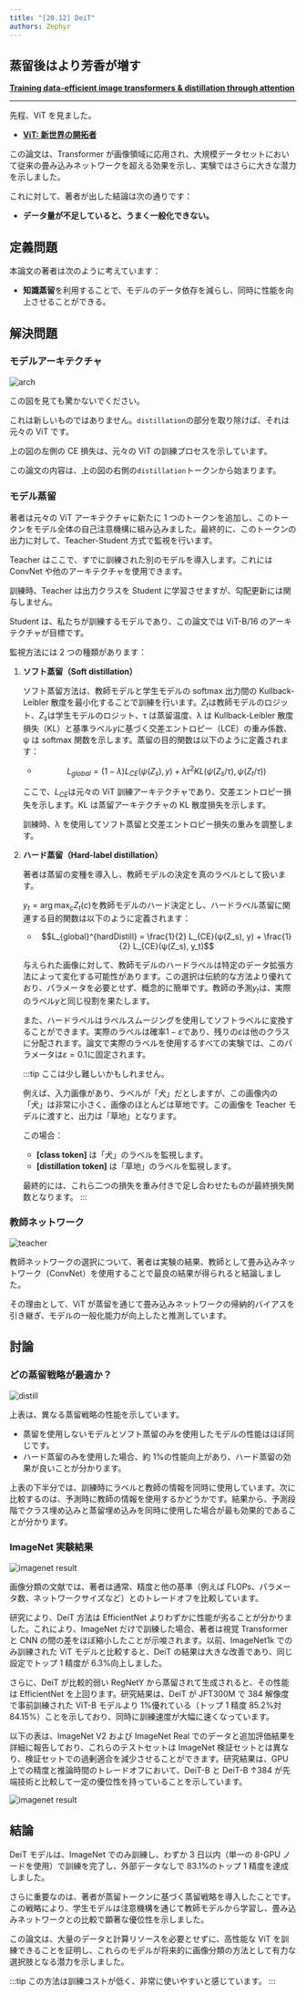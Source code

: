 ```yaml
---
title: "[20.12] DeiT"
authors: Zephyr
---
```


## 蒸留後はより芳香が増す

[**Training data-efficient image transformers & distillation through attention**](https://arxiv.org/abs/2012.12877)

---

先程、ViT を見ました。

- [**ViT: 新世界の開拓者**](../2010-vit/index.md)

この論文は、Transformer が画像領域に応用され、大規模データセットにおいて従来の畳み込みネットワークを超える効果を示し、実験ではさらに大きな潜力を示しました。

これに対して、著者が出した結論は次の通りです：

- **データ量が不足していると、うまく一般化できない。**

## 定義問題

本論文の著者は次のように考えています：

- **知識蒸留**を利用することで、モデルのデータ依存を減らし、同時に性能を向上させることができる。

## 解決問題

### モデルアーキテクチャ

![arch](./img/img1.jpg)

この図を見ても驚かないでください。

これは新しいものではありません。`distillation`の部分を取り除けば、それは元々の ViT です。

上の図の左側の CE 損失は、元々の ViT の訓練プロセスを示しています。

この論文の内容は、上の図の右側の`distillation`トークンから始まります。

### モデル蒸留

著者は元々の ViT アーキテクチャに新たに 1 つのトークンを追加し、このトークンをモデル全体の自己注意機構に組み込みました。最終的に、このトークンの出力に対して、Teacher-Student 方式で監視を行います。

Teacher はここで、すでに訓練された別のモデルを導入します。これには ConvNet や他のアーキテクチャを使用できます。

訓練時、Teacher は出力クラスを Student に学習させますが、勾配更新には関与しません。

Student は、私たちが訓練するモデルであり、この論文では ViT-B/16 のアーキテクチャが目標です。

監視方法には 2 つの種類があります：

1. **ソフト蒸留（Soft distillation）**

   ソフト蒸留方法は、教師モデルと学生モデルの softmax 出力間の Kullback-Leibler 散度を最小化することで訓練を行います。$Z_t$は教師モデルのロジット、$Z_s$は学生モデルのロジット、τ は蒸留温度、λ は Kullback-Leibler 散度損失（KL）と基準ラベル$y$に基づく交差エントロピー（LCE）の重み係数、ψ は softmax 関数を示します。蒸留の目的関数は以下のように定義されます：

   - $$L_{global} = (1 − λ)L_{CE}(ψ(Z_s), y) + λτ^2KL(ψ(Z_s/τ), ψ(Z_t/τ))$$

   ここで、$L_{CE}$は元々の ViT 訓練アーキテクチャであり、交差エントロピー損失を示します。KL は蒸留アーキテクチャの KL 散度損失を示します。

   訓練時、λ を使用してソフト蒸留と交差エントロピー損失の重みを調整します。

2. **ハード蒸留（Hard-label distillation）**

   著者は蒸留の変種を導入し、教師モデルの決定を真のラベルとして扱います。

   $y_t = \arg\max_c Z_t(c)$を教師モデルのハード決定とし、ハードラベル蒸留に関連する目的関数は以下のように定義されます：

   - $$L_{global}^{hardDistill} = \frac{1}{2} L_{CE}(ψ(Z_s), y) + \frac{1}{2} L_{CE}(ψ(Z_s), y_t)$$

   与えられた画像に対して、教師モデルのハードラベルは特定のデータ拡張方法によって変化する可能性があります。この選択は伝統的な方法より優れており、パラメータを必要とせず、概念的に簡単です。教師の予測$y_t$は、実際のラベル$y$と同じ役割を果たします。

   また、ハードラベルはラベルスムージングを使用してソフトラベルに変換することができます。実際のラベルは確率$1 - ε$であり、残りの$ε$は他のクラスに分配されます。論文で実際のラベルを使用するすべての実験では、このパラメータは$ε = 0.1$に固定されます。

   :::tip
   ここは少し難しいかもしれません。

   例えば、入力画像があり、ラベルが「犬」だとしますが、この画像内の「犬」は非常に小さく、画像のほとんどは草地です。この画像を Teacher モデルに渡すと、出力は「草地」となります。

   この場合：

   - **[class token]** は「犬」のラベルを監視します。
   - **[distillation token]** は「草地」のラベルを監視します。

   最終的には、これら二つの損失を重み付きで足し合わせたものが最終損失関数となります。
   :::

### 教師ネットワーク

![teacher](./img/img3.jpg)

教師ネットワークの選択について、著者は実験の結果、教師として畳み込みネットワーク（ConvNet）を使用することで最良の結果が得られると結論しました。

その理由として、ViT が蒸留を通じて畳み込みネットワークの帰納的バイアスを引き継ぎ、モデルの一般化能力が向上したと推測しています。

## 討論

### どの蒸留戦略が最適か？

![distill](./img/img4.jpg)

上表は、異なる蒸留戦略の性能を示しています。

- 蒸留を使用しないモデルとソフト蒸留のみを使用したモデルの性能はほぼ同じです。
- ハード蒸留のみを使用した場合、約 1%の性能向上があり、ハード蒸留の効果が良いことが分かります。

上表の下半分では、訓練時にラベルと教師の情報を同時に使用しています。次に比較するのは、予測時に教師の情報を使用するかどうかです。結果から、予測段階でクラス埋め込みと蒸留埋め込みを同時に使用した場合が最も効果的であることが分かります。

### ImageNet 実験結果

![imagenet result](./img/img2.jpg)

画像分類の文献では、著者は通常、精度と他の基準（例えば FLOPs、パラメータ数、ネットワークサイズなど）とのトレードオフを比較しています。

研究により、DeiT 方法は EfficientNet よりわずかに性能が劣ることが分かりました。これにより、ImageNet だけで訓練した場合、著者は視覚 Transformer と CNN の間の差をほぼ縮小したことが示唆されます。以前、ImageNet1k でのみ訓練された ViT モデルと比較すると、DeiT の結果は大きな改善であり、同じ設定でトップ 1 精度が 6.3%向上しました。

さらに、DeiT が比較的弱い RegNetY から蒸留されて生成されると、その性能は EfficientNet を上回ります。研究結果は、DeiT が JFT300M で 384 解像度で事前訓練された ViT-B モデルより 1%優れている（トップ 1 精度 85.2%対 84.15%）ことを示しており、同時に訓練速度が大幅に速くなっています。

以下の表は、ImageNet V2 および ImageNet Real でのデータと追加評価結果を詳細に報告しており、これらのテストセットは ImageNet 検証セットとは異なり、検証セットでの過剰適合を減少させることができます。研究結果は、GPU 上での精度と推論時間のトレードオフにおいて、DeiT-B と DeiT-B ↑384 が先端技術と比較して一定の優位性を持っていることを示しています。

![imagenet result](./img/img5.jpg)

## 結論

DeiT モデルは、ImageNet でのみ訓練し、わずか 3 日以内（単一の 8-GPU ノードを使用）で訓練を完了し、外部データなしで 83.1%のトップ 1 精度を達成しました。

さらに重要なのは、著者が蒸留トークンに基づく蒸留戦略を導入したことです。この戦略により、学生モデルは注意機構を通じて教師モデルから学習し、畳み込みネットワークとの比較で顕著な優位性を示しました。

この論文は、大量のデータと計算リソースを必要とせずに、高性能な ViT を訓練できることを証明し、これらのモデルが将来的に画像分類の方法として有力な選択肢となる潜力を示しました。

:::tip
この方法は訓練コストが低く、非常に使いやすいと感じています。
:::
